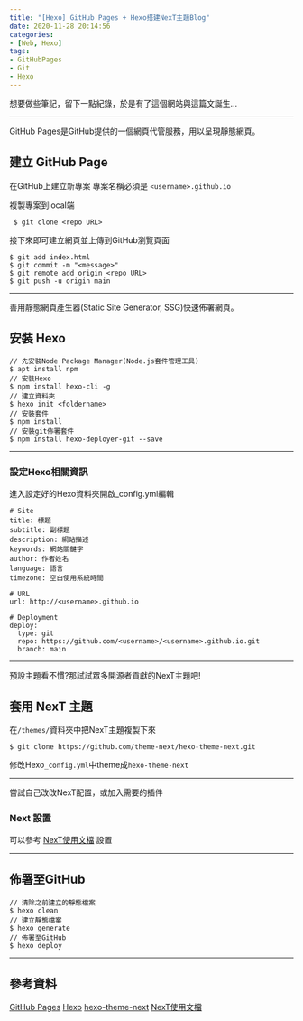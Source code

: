 ```yaml
---
title: "[Hexo] GitHub Pages + Hexo搭建NexT主題Blog"
date: 2020-11-28 20:14:56
categories: 
- [Web, Hexo]
tags: 
- GitHubPages 
- Git
- Hexo
--- 
```



想要做些筆記，留下一點紀錄，於是有了這個網站與這篇文誕生...
<!-- more -->

---

GitHub Pages是GitHub提供的一個網頁代管服務，用以呈現靜態網頁。

## 建立 GitHub Page

在GitHub上建立新專案
專案名稱必須是 `<username>.github.io`

複製專案到local端
```
 $ git clone <repo URL>
```

接下來即可建立網頁並上傳到GitHub瀏覽頁面
```
$ git add index.html
$ git commit -m "<message>"
$ git remote add origin <repo URL>
$ git push -u origin main
```

---

善用靜態網頁產生器(Static Site Generator, SSG)快速佈署網頁。

## 安裝 Hexo

```
// 先安裝Node Package Manager(Node.js套件管理工具)
$ apt install npm
// 安裝Hexo
$ npm install hexo-cli -g
// 建立資料夾
$ hexo init <foldername>
// 安裝套件
$ npm install
// 安裝git佈署套件
$ npm install hexo-deployer-git --save
```

---

### 設定Hexo相關資訊

進入設定好的Hexo資料夾開啟_config.yml編輯

```
# Site
title: 標題
subtitle: 副標題
description: 網站描述
keywords: 網站關鍵字
author: 作者姓名
language: 語言
timezone: 空白使用系統時間
```
```
# URL
url: http://<username>.github.io
```
```
# Deployment
deploy:
  type: git
  repo: https://github.com/<username>/<username>.github.io.git
  branch: main
```

---

預設主題看不慣?那試試眾多開源者貢獻的NexT主題吧!

## 套用 NexT 主題

在`/themes/`資料夾中把NexT主題複製下來
```
$ git clone https://github.com/theme-next/hexo-theme-next.git
```
修改Hexo`_config.yml`中theme成`hexo-theme-next`

---

嘗試自己改改NexT配置，或加入需要的插件

### Next 設置

可以參考 [NexT使用文檔](https://theme-next.iissnan.com/) 設置

---

## 佈署至GitHub
```
// 清除之前建立的靜態檔案
$ hexo clean
// 建立靜態檔案
$ hexo generate
// 佈署至GitHub
$ hexo deploy
```

---

## 參考資料

[GitHub Pages](https://pages.github.com/)
[Hexo](https://hexo.io/zh-tw/)
[hexo-theme-next](https://github.com/theme-next/hexo-theme-next)
[NexT使用文檔](https://theme-next.iissnan.com/)